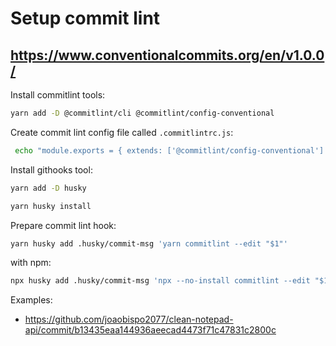 # Setup commit lint

## https://www.conventionalcommits.org/en/v1.0.0/

Install commitlint tools:

```bash
yarn add -D @commitlint/cli @commitlint/config-conventional
```

Create commit lint config file called `.commitlintrc.js`:

```bash
 echo "module.exports = { extends: ['@commitlint/config-conventional'] };" > .commitlintrc.js
```

Install githooks tool:

```bash
yarn add -D husky

yarn husky install
```

Prepare commit lint hook:

```bash
yarn husky add .husky/commit-msg 'yarn commitlint --edit "$1"'
```

with npm:

```bash
npx husky add .husky/commit-msg 'npx --no-install commitlint --edit "$1"'
```

Examples:

- https://github.com/joaobispo2077/clean-notepad-api/commit/b13435eaa144936aeecad4473f71c47831c2800c
